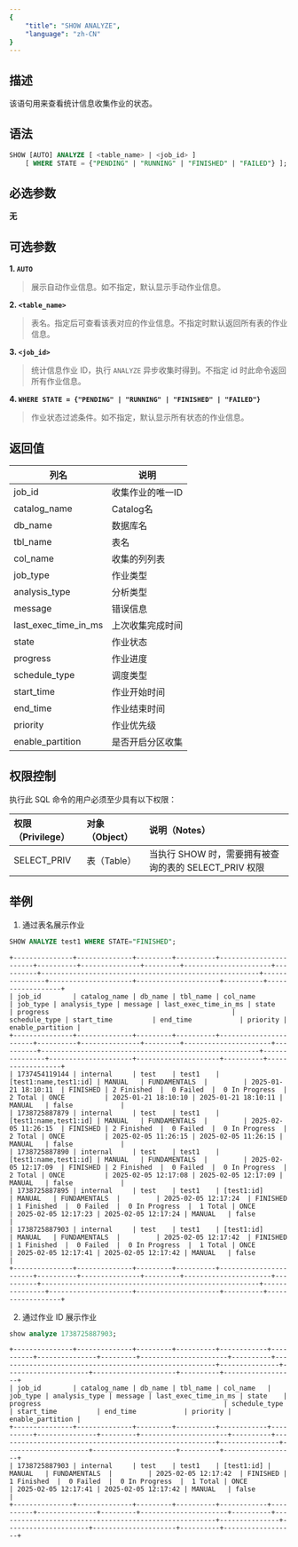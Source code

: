 ```yaml
---
{
    "title": "SHOW ANALYZE",
    "language": "zh-CN"
}
---
```


<!--
Licensed to the Apache Software Foundation (ASF) under one
or more contributor license agreements.  See the NOTICE file
distributed with this work for additional information
regarding copyright ownership.  The ASF licenses this file
to you under the Apache License, Version 2.0 (the
"License"); you may not use this file except in compliance
with the License.  You may obtain a copy of the License at

  http://www.apache.org/licenses/LICENSE-2.0

Unless required by applicable law or agreed to in writing,
software distributed under the License is distributed on an
"AS IS" BASIS, WITHOUT WARRANTIES OR CONDITIONS OF ANY
KIND, either express or implied.  See the License for the
specific language governing permissions and limitations
under the License.
-->

## 描述

该语句用来查看统计信息收集作业的状态。

## 语法

```SQL
SHOW [AUTO] ANALYZE [ <table_name> | <job_id> ]
    [ WHERE STATE = {"PENDING" | "RUNNING" | "FINISHED" | "FAILED"} ];
```

## 必选参数

**无**

## 可选参数

**1. `AUTO `**

> 展示自动作业信息。如不指定，默认显示手动作业信息。

**2. `<table_name>`**

> 表名。指定后可查看该表对应的作业信息。不指定时默认返回所有表的作业信息。

**3. `<job_id>`**

> 统计信息作业 ID，执行 `ANALYZE` 异步收集时得到。不指定 id 时此命令返回所有作业信息。

**4. `WHERE STATE = {"PENDING" | "RUNNING" | "FINISHED" | "FAILED"}`**

> 作业状态过滤条件。如不指定，默认显示所有状态的作业信息。

## 返回值

| 列名 | 说明           |
| -- |--------------|
| job_id | 收集作业的唯一ID           |
| catalog_name |   Catalog名           |
| db_name | 数据库名           |
| tbl_name | 表名         |
| col_name | 收集的列列表           |
| job_type |   作业类型           |
| analysis_type |  分析类型           |
| message | 错误信息         |
| last_exec_time_in_ms | 上次收集完成时间           |
| state |   作业状态          |
| progress | 作业进度           |
| schedule_type | 调度类型         |
| start_time | 作业开始时间          |
| end_time |   作业结束时间           |
| priority | 作业优先级           |
| enable_partition | 是否开启分区收集         |

## 权限控制

执行此 SQL 命令的用户必须至少具有以下权限：

| 权限（Privilege） | 对象（Object） | 说明（Notes）                                    |
|:--------------| :------------- |:------------------------------------------------|
| SELECT_PRIV   | 表（Table）    | 当执行 SHOW 时，需要拥有被查询的表的 SELECT_PRIV 权限 |

## 举例

1. 通过表名展示作业

```sql
SHOW ANALYZE test1 WHERE STATE="FINISHED";
```

```text
+---------------+--------------+---------+----------+-----------------------+----------+---------------+---------+----------------------+----------+-------------------------------------------------------+---------------+---------------------+---------------------+----------+------------------+
| job_id        | catalog_name | db_name | tbl_name | col_name              | job_type | analysis_type | message | last_exec_time_in_ms | state    | progress                                              | schedule_type | start_time          | end_time            | priority | enable_partition |
+---------------+--------------+---------+----------+-----------------------+----------+---------------+---------+----------------------+----------+-------------------------------------------------------+---------------+---------------------+---------------------+----------+------------------+
| 1737454119144 | internal     | test    | test1    | [test1:name,test1:id] | MANUAL   | FUNDAMENTALS  |         | 2025-01-21 18:10:11  | FINISHED | 2 Finished  |  0 Failed  |  0 In Progress  |  2 Total | ONCE          | 2025-01-21 18:10:10 | 2025-01-21 18:10:11 | MANUAL   | false            |
| 1738725887879 | internal     | test    | test1    | [test1:name,test1:id] | MANUAL   | FUNDAMENTALS  |         | 2025-02-05 11:26:15  | FINISHED | 2 Finished  |  0 Failed  |  0 In Progress  |  2 Total | ONCE          | 2025-02-05 11:26:15 | 2025-02-05 11:26:15 | MANUAL   | false            |
| 1738725887890 | internal     | test    | test1    | [test1:name,test1:id] | MANUAL   | FUNDAMENTALS  |         | 2025-02-05 12:17:09  | FINISHED | 2 Finished  |  0 Failed  |  0 In Progress  |  2 Total | ONCE          | 2025-02-05 12:17:08 | 2025-02-05 12:17:09 | MANUAL   | false            |
| 1738725887895 | internal     | test    | test1    | [test1:id]            | MANUAL   | FUNDAMENTALS  |         | 2025-02-05 12:17:24  | FINISHED | 1 Finished  |  0 Failed  |  0 In Progress  |  1 Total | ONCE          | 2025-02-05 12:17:23 | 2025-02-05 12:17:24 | MANUAL   | false            |
| 1738725887903 | internal     | test    | test1    | [test1:id]            | MANUAL   | FUNDAMENTALS  |         | 2025-02-05 12:17:42  | FINISHED | 1 Finished  |  0 Failed  |  0 In Progress  |  1 Total | ONCE          | 2025-02-05 12:17:41 | 2025-02-05 12:17:42 | MANUAL   | false            |
+---------------+--------------+---------+----------+-----------------------+----------+---------------+---------+----------------------+----------+-------------------------------------------------------+---------------+---------------------+---------------------+----------+------------------+
```

2. 通过作业 ID 展示作业

```sql
show analyze 1738725887903;
```

```text
+---------------+--------------+---------+----------+------------+----------+---------------+---------+----------------------+----------+-------------------------------------------------------+---------------+---------------------+---------------------+----------+------------------+
| job_id        | catalog_name | db_name | tbl_name | col_name   | job_type | analysis_type | message | last_exec_time_in_ms | state    | progress                                              | schedule_type | start_time          | end_time            | priority | enable_partition |
+---------------+--------------+---------+----------+------------+----------+---------------+---------+----------------------+----------+-------------------------------------------------------+---------------+---------------------+---------------------+----------+------------------+
| 1738725887903 | internal     | test    | test1    | [test1:id] | MANUAL   | FUNDAMENTALS  |         | 2025-02-05 12:17:42  | FINISHED | 1 Finished  |  0 Failed  |  0 In Progress  |  1 Total | ONCE          | 2025-02-05 12:17:41 | 2025-02-05 12:17:42 | MANUAL   | false            |
+---------------+--------------+---------+----------+------------+----------+---------------+---------+----------------------+----------+-------------------------------------------------------+---------------+---------------------+---------------------+----------+------------------+
```

